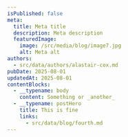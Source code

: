 ```yaml
---
isPublished: false
meta:
  title: Meta title
  description: Meta description
  featuredImage:
    image: /src/media/blog/image7.jpg
    alt: Meta alt
authors:
  - src/data/authors/alastair-cox.md
pubDate: 2025-08-01
updatedAt: 2025-08-01
contentBlocks:
  - __typename: body
    content: Something or _another_
  - __typename: postHero
    title: This is fine
    links:
      - src/data/blog/fourth.md
---
```

